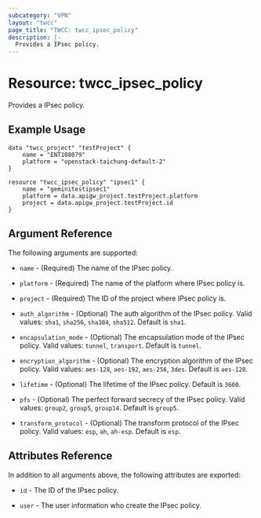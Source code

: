 ```yaml
---
subcategory: "VPN"
layout: "twcc"
page_title: "TWCC: twcc_ipsec_policy"
description: |-
  Provides a IPsec policy.
---
```


# Resource: twcc_ipsec_policy

Provides a IPsec policy.

## Example Usage

```hcl
data "twcc_project" "testProject" {
    name = "ENT108079"
    platform = "openstack-taichung-default-2"
}

resource "twcc_ipsec_policy" "ipsec1" {
    name = "geminitestipsec1"
    platform = data.apigw_project.testProject.platform
    project = data.apigw_project.testProject.id
}
```

## Argument Reference

The following arguments are supported:

* `name` - (Required) The name of the IPsec policy.

* `platform` - (Required) The name of the platform where IPsec policy is.

* `project` - (Required) The ID of the project where IPsec policy is.

* `auth_algorithm` - (Optional) The auth algorithm of the IPsec policy. Valid values: `sha1`, `sha256`, `sha384`, `sha512`. Default is `sha1`.

* `encapsulation_mode` - (Optional) The encapsulation mode of the IPsec policy. Valid values: `tunnel`, `transport`. Default is `tunnel`.

* `encryption_algorithm` - (Optional) The encryption algorithm of the IPsec policy. Valid values: `aes-128`, `aes-192`, `aes-256`, `3des`. Default is `aes-128`.

* `lifetime` - (Optional) The lifetime of the IPsec policy. Default is `3600`.

* `pfs` - (Optional) The perfect forward secrecy of the IPsec policy. Valid values: `group2`, `group5`, `group14`. Default is `group5`.

* `transform_protocol` - (Optional) The transform protocol of the IPsec policy. Valid values: `esp`, `ah`, `ah-esp`. Default is `esp`.

## Attributes Reference

In addition to all arguments above, the following attributes are exported:

* `id` - The ID of the IPsec policy.

* `user` - The user information who create the IPsec policy.
